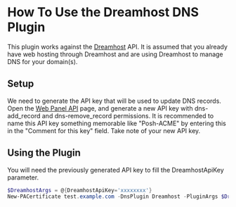 # How To Use the Dreamhost DNS Plugin

This plugin works against the [Dreamhost](https://www.dreamhost.com/) API. It is assumed that you already have web hosting through Dreamhost and are using Dreamhost to manage DNS for your domain(s).

## Setup

We need to generate the API key that will be used to update DNS records. Open the [Web Panel API](https://panel.dreamhost.com/index.cgi) page, and generate a new API key with dns-add_record and dns-remove_record permissions. It is recommended to name this API key something memorable like "Posh-ACME" by entering this in the "Comment for this key" field. Take note of your new API key.

## Using the Plugin

You will need the previously generated API key to fill the DreamhostApiKey parameter.

```powershell
$DreamhostArgs = @{DreamhostApiKey='xxxxxxxx'}
New-PACertificate test.example.com -DnsPlugin Dreamhost -PluginArgs $DreamhostArgs
```
